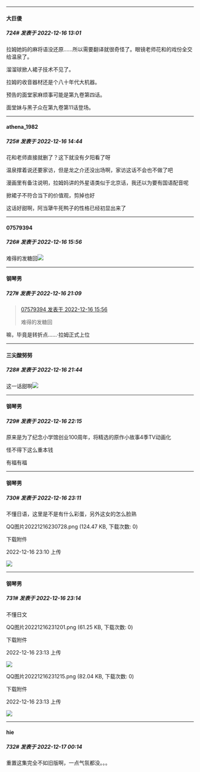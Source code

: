 

*****

####  大巨傻  
##### 724#       发表于 2022-12-16 13:01

拉姆她妈的麻将语没还原……所以需要翻译就很奇怪了。眼镜老师花和的戏份全交给温泉了。

溜溜球掀人裙子技术不见了。

拉姆的收音器材还是个八十年代大机器。

预告的面堂家麻烦事可能是第九卷第四话。

面堂妹与黑子众在第九卷第11话登场。



*****

####  athena_1982  
##### 725#       发表于 2022-12-16 14:44

花和老师直接就删了？这下就没有夕阳看了呀

温泉撑着说还要家访，但是龙之介还没出场啊，家访这话不会也不做了吧

漫画里有备注说明，拉姆妈讲的外星语类似于北京话，我还以为要有国语配音呢

掀裙子不符合当下的价值观，剪掉也好

这话好甜啊，阿当犟牛死鸭子的性格已经初显出来了



*****

####  07579394  
##### 726#       发表于 2022-12-16 15:56

难得的发糖回<img src="https://static.saraba1st.com/image/smiley/face2017/072.png" referrerpolicy="no-referrer">



*****

####  钢琴男  
##### 727#       发表于 2022-12-16 21:09

<blockquote><a href="httphttps://bbs.saraba1st.com/2b/forum.php?mod=redirect&amp;goto=findpost&amp;pid=58965872&amp;ptid=2045115" target="_blank">07579394 发表于 2022-12-16 15:56</a>

难得的发糖回</blockquote>
嘛，毕竟是转折点……·拉姆正式上位



*****

####  三尖酸努努  
##### 728#       发表于 2022-12-16 21:44

这一话甜啊<img src="https://static.saraba1st.com/image/smiley/face2017/072.png" referrerpolicy="no-referrer">



*****

####  钢琴男  
##### 729#       发表于 2022-12-16 22:15

原来是为了纪念小学馆创业100周年，将精选的原作小故事4季TV动画化

怪不得下这么重本钱

有福有福



*****

####  钢琴男  
##### 730#       发表于 2022-12-16 23:11

不懂日语，这里是不是有什么彩蛋，另外这女的怎么脸熟

QQ图片20221216230728.png
(124.47 KB, 下载次数: 0)

下载附件

2022-12-16 23:10 上传

<img src="https://img.saraba1st.com/forum/202212/16/231035v9b8pb8udfuwusii.png" referrerpolicy="no-referrer">



*****

####  钢琴男  
##### 731#       发表于 2022-12-16 23:14

不懂日文

QQ图片20221216231201.png
(61.25 KB, 下载次数: 0)

下载附件

2022-12-16 23:13 上传

<img src="https://img.saraba1st.com/forum/202212/16/231358r4yydu3jjj8jld0d.png" referrerpolicy="no-referrer">

QQ图片20221216231215.png
(82.04 KB, 下载次数: 0)

下载附件

2022-12-16 23:13 上传

<img src="https://img.saraba1st.com/forum/202212/16/231358vnks206t2uesvq68.png" referrerpolicy="no-referrer">



*****

####  hie  
##### 732#       发表于 2022-12-17 00:14

重置这集完全不如旧版啊，一点气氛都没。。。

